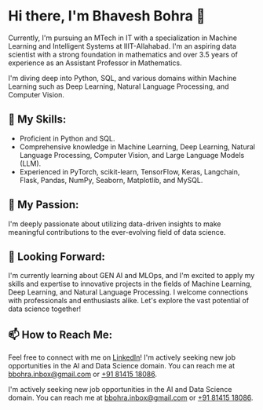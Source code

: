 # Hi there, I'm Bhavesh Bohra 👋

Currently, I'm pursuing an MTech in IT with a specialization in Machine Learning and Intelligent Systems at IIIT-Allahabad. I'm an aspiring data scientist with a strong foundation in mathematics and over 3.5 years of experience as an Assistant Professor in Mathematics. 

I'm diving deep into Python, SQL, and various domains within Machine Learning such as Deep Learning, Natural Language Processing, and Computer Vision.

## 🌱 My Skills:
- Proficient in Python and SQL.
- Comprehensive knowledge in Machine Learning, Deep Learning, Natural Language Processing, Computer Vision, and Large Language Models (LLM).
- Experienced in PyTorch, scikit-learn, TensorFlow, Keras, Langchain, Flask, Pandas, NumPy, Seaborn, Matplotlib, and MySQL.

## 💼 My Passion:
I'm deeply passionate about utilizing data-driven insights to make meaningful contributions to the ever-evolving field of data science.

## 🚀 Looking Forward:
I'm currently learning about GEN AI and MLOps, and I'm excited to apply my skills and expertise to innovative projects in the fields of Machine Learning, Deep Learning, and Natural Language Processing. I welcome connections with professionals and enthusiasts alike. Let's explore the vast potential of data science together!

## 📫 How to Reach Me:
Feel free to connect with me on [LinkedIn](https://www.linkedin.com/in/bhavesh-bohra/)!
I'm actively seeking new job opportunities in the AI and Data Science domain. You can reach me at <a href="mailto:bbohra.inbox@gmail.com">bbohra.inbox@gmail.com</a> or <a href="tel:+918141518086">+91 81415 18086</a>.

I'm actively seeking new job opportunities in the AI and Data Science domain. You can reach me at [bbohra.inbox@gmail.com](mailto:bbohra.inbox@gmail.com) or [+91 81415 18086](tel:+918141518086).



